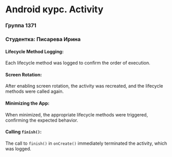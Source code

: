 # Android курс. Activity
### Группа 1371
### Студентка: Писарева Ирина

#### Lifecycle Method Logging: 
Each lifecycle method was logged to confirm the order of execution.
#### Screen Rotation: 
After enabling screen rotation, the activity was recreated, and the lifecycle methods were called again.
#### Minimizing the App: 
When minimized, the appropriate lifecycle methods were triggered, confirming the expected behavior.
#### Calling `finish()`:
The call to `finish()` in `onCreate()` immediately terminated the activity, which was logged.

